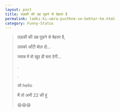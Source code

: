 ```yaml
---
layout: post
title: लड़की की उम्र पूछने से बेहतर है
permalink: ladki-ki-umra-puchhne-se-behtar-he.html
category: Funny-Status
---
```

> लड़की की उम्र पूछने से बेहतर है,
> 
> उसको आँटी बोल दो...
> 
> जवाब में वो खुद ही बता देगी...
> 
> .
> 
> .
> 
> ओ hello
> 
> मैं तो अभी 22 की हूं
> 
> 😆😆😆
